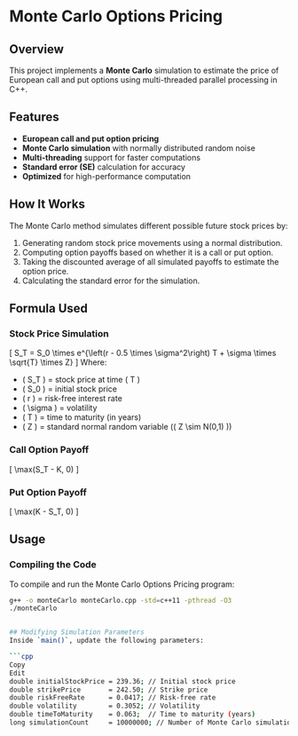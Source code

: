 # Monte Carlo Options Pricing

## Overview
This project implements a **Monte Carlo** simulation to estimate the price of European call and put options using multi-threaded parallel processing in C++.

## Features
- **European call and put option pricing**
- **Monte Carlo simulation** with normally distributed random noise
- **Multi-threading** support for faster computations
- **Standard error (SE)** calculation for accuracy
- **Optimized** for high-performance computation

## How It Works
The Monte Carlo method simulates different possible future stock prices by:
1. Generating random stock price movements using a normal distribution.
2. Computing option payoffs based on whether it is a call or put option.
3. Taking the discounted average of all simulated payoffs to estimate the option price.
4. Calculating the standard error for the simulation.

## Formula Used

### Stock Price Simulation
\[
S_T = S_0 \times e^{\left(r - 0.5 \times \sigma^2\right) T + \sigma \times \sqrt{T} \times Z}
\]
Where:
- \( S_T \) = stock price at time \( T \)
- \( S_0 \) = initial stock price
- \( r \) = risk-free interest rate
- \( \sigma \) = volatility
- \( T \) = time to maturity (in years)
- \( Z \) = standard normal random variable (\( Z \sim N(0,1) \))

### Call Option Payoff
\[
\max(S_T - K, 0)
\]

### Put Option Payoff
\[
\max(K - S_T, 0)
\]

## Usage

### Compiling the Code
To compile and run the Monte Carlo Options Pricing program:
```bash
g++ -o monteCarlo monteCarlo.cpp -std=c++11 -pthread -O3
./monteCarlo


## Modifying Simulation Parameters
Inside `main()`, update the following parameters:

```cpp
Copy
Edit
double initialStockPrice = 239.36; // Initial stock price
double strikePrice       = 242.50; // Strike price
double riskFreeRate      = 0.0417; // Risk-free rate
double volatility        = 0.3052; // Volatility
double timeToMaturity    = 0.063;  // Time to maturity (years)
long simulationCount     = 10000000; // Number of Monte Carlo simulations


